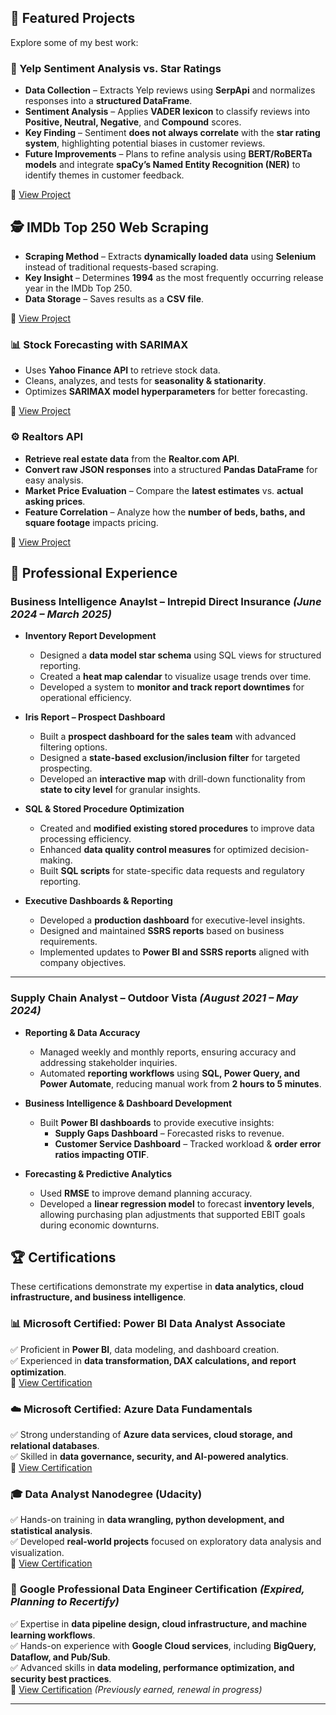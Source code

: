 

## **🌟 Featured Projects**
Explore some of my best work:

### **📝 Yelp Sentiment Analysis vs. Star Ratings**
- **Data Collection** – Extracts Yelp reviews using **SerpApi** and normalizes responses into a **structured DataFrame**.
- **Sentiment Analysis** – Applies **VADER lexicon** to classify reviews into **Positive, Neutral, Negative**, and **Compound** scores.
- **Key Finding** – Sentiment **does not always correlate** with the **star rating system**, highlighting potential biases in customer reviews.
- **Future Improvements** – Plans to refine analysis using **BERT/RoBERTa models** and integrate **spaCy’s Named Entity Recognition (NER)** to identify themes in customer feedback.

🔗 [View Project]([your_project_link_here](https://github.com/Hbravence/Yelp_Reviews))

## 🕵️ IMDb Top 250 Web Scraping  

- **Scraping Method** – Extracts **dynamically loaded data** using **Selenium** instead of traditional requests-based scraping.  
- **Key Insight** – Determines **1994** as the most frequently occurring release year in the IMDb Top 250.  
- **Data Storage** – Saves results as a **CSV file**.

🔗 [View Project](https://github.com/Hbravence/WebScrape_IMDB/tree/main)

### **📊 Stock Forecasting with SARIMAX**
- Uses **Yahoo Finance API** to retrieve stock data.
- Cleans, analyzes, and tests for **seasonality & stationarity**.
- Optimizes **SARIMAX model hyperparameters** for better forecasting.
  
🔗 [View Project](https://github.com/Hbravence/AMZN_Forecasting/blob/main)

### **⚙️ Realtors API**  
- **Retrieve real estate data** from the **Realtor.com API**.  
- **Convert raw JSON responses** into a structured **Pandas DataFrame** for easy analysis.    
- **Market Price Evaluation** – Compare the **latest estimates** vs. **actual asking prices**.  
- **Feature Correlation** – Analyze how the **number of beds, baths, and square footage** impacts pricing.  
 
🔗 [View Project](https://github.com/Hbravence/Realtors_api_anaylsis/blob/main)


## 💼 Professional Experience  

### **Business Intelligence Anaylst – Intrepid Direct Insurance** _(June 2024 – March 2025)_  
- **Inventory Report Development**  
  - Designed a **data model star schema** using SQL views for structured reporting.  
  - Created a **heat map calendar** to visualize usage trends over time.  
  - Developed a system to **monitor and track report downtimes** for operational efficiency.  

- **Iris Report – Prospect Dashboard**  
  - Built a **prospect dashboard for the sales team** with advanced filtering options.  
  - Designed a **state-based exclusion/inclusion filter** for targeted prospecting.  
  - Developed an **interactive map** with drill-down functionality from **state to city level** for granular insights.  

- **SQL & Stored Procedure Optimization**  
  - Created and **modified existing stored procedures** to improve data processing efficiency.  
  - Enhanced **data quality control measures** for optimized decision-making.  
  - Built **SQL scripts** for state-specific data requests and regulatory reporting.  

- **Executive Dashboards & Reporting**  
  - Developed a **production dashboard** for executive-level insights.  
  - Designed and maintained **SSRS reports** based on business requirements.  
  - Implemented updates to **Power BI and SSRS reports** aligned with company objectives.  

---


### **Supply Chain Analyst – Outdoor Vista** _(August 2021 – May 2024)_  
- **Reporting & Data Accuracy**  
  - Managed weekly and monthly reports, ensuring accuracy and addressing stakeholder inquiries.  
  - Automated **reporting workflows** using **SQL, Power Query, and Power Automate**, reducing manual work from **2 hours to 5 minutes**.  

- **Business Intelligence & Dashboard Development**  
  - Built **Power BI dashboards** to provide executive insights:  
    - **Supply Gaps Dashboard** – Forecasted risks to revenue.  
    - **Customer Service Dashboard** – Tracked workload & **order error ratios impacting OTIF**.  

- **Forecasting & Predictive Analytics**  
  - Used **RMSE** to improve demand planning accuracy.  
  - Developed a **linear regression model** to forecast **inventory levels**, allowing purchasing plan adjustments that supported EBIT goals during economic downturns.  


## 🏆 Certifications  

These certifications demonstrate my expertise in **data analytics, cloud infrastructure, and business intelligence**.

### 📊 **Microsoft Certified: Power BI Data Analyst Associate**  
✅ Proficient in **Power BI**, data modeling, and dashboard creation.  
✅ Experienced in **data transformation, DAX calculations, and report optimization**.  
🔗 [View Certification](https://learn.microsoft.com/api/credentials/share/en-us/Hunter-4438/119EEC522867D2F6?sharingId=814368B9FE402D82)  

### ☁️ **Microsoft Certified: Azure Data Fundamentals**  
✅ Strong understanding of **Azure data services, cloud storage, and relational databases**.  
✅ Skilled in **data governance, security, and AI-powered analytics**.  
🔗 [View Certification](https://learn.microsoft.com/api/credentials/share/en-us/Hunter-4438/10D8D2BE128E740?sharingId=814368B9FE402D82)  

### 🎓 **Data Analyst Nanodegree (Udacity)**  
✅ Hands-on training in **data wrangling, python development, and statistical analysis**.  
✅ Developed **real-world projects** focused on exploratory data analysis and visualization.  
🔗 [View Certification](https://www.udacity.com/certificate/e/ad57b69a-87f9-11ea-946c-0b56a632aecd)  

### 🔧 **Google Professional Data Engineer Certification** _(Expired, Planning to Recertify)_  
✅ Expertise in **data pipeline design, cloud infrastructure, and machine learning workflows**.  
✅ Hands-on experience with **Google Cloud services**, including **BigQuery, Dataflow, and Pub/Sub**.  
✅ Advanced skills in **data modeling, performance optimization, and security best practices**.  
🔗 [View Certification](https://www.credly.com/badges/6b3153dd-eea2-4aa5-a91f-69177d41f508) _(Previously earned, renewal in progress)_  




---




